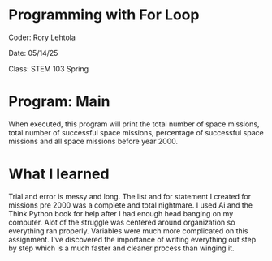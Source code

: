 # Programming with For Loop

Coder: Rory Lehtola

Date: 05/14/25

Class: STEM 103 Spring

# Program: Main

When executed, this program will print the total number of space missions, total 
number of successful space missions, percentage of successful space missions and 
all space missions before year 2000.

# What I learned

Trial and error is messy and long. The list and for statement I created for missions 
pre 2000 was a complete and total nightmare. I used Ai and the Think Python book for 
help after I had enough head banging on my computer. Alot of the struggle was centered 
around organization so everything ran properly. Variables were much more complicated on 
this assignment. I've discovered the importance of writing everything out step by step
which is a much faster and cleaner process than winging it.
